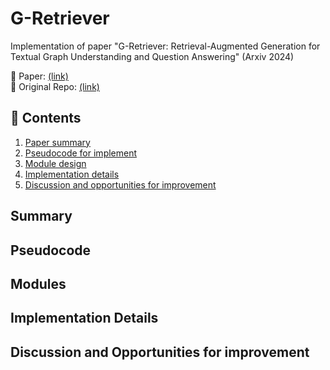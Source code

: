 # G-Retriever
Implementation of paper "G-Retriever: Retrieval-Augmented Generation for Textual Graph Understanding and Question Answering" (Arxiv 2024)

📑  Paper: [(link)](https://arxiv.org/pdf/2402.07630)  
💾  Original Repo: [(link)](https://github.com/XiaoxinHe/G-Retriever)  

## 🌱 Contents
1. [Paper summary](#Summary)
2. [Pseudocode for implement](#Pseudocode)
3. [Module design](#Modules)
4. [Implementation details](#Implementation-Details)
5. [Discussion and opportunities for improvement](#Discussion-and-Opportunities-for-improvement)

## Summary


## Pseudocode

## Modules

## Implementation Details


## Discussion and Opportunities for improvement
